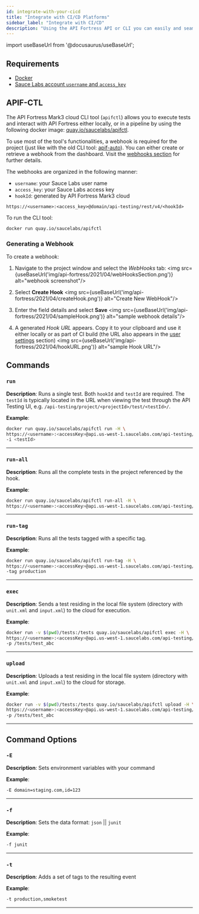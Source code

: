 ```yaml
---
id: integrate-with-your-cicd
title: "Integrate with CI/CD Platforms"
sidebar_label: "Integrate with CI/CD"
description: "Using the API Fortress API or CLI you can easily and seamlessly integrate continuous API testing powered by API Fortress into your CI/CD pipeline."
---
```


import useBaseUrl from '@docusaurus/useBaseUrl';

## Requirements
* [Docker](https://docs.docker.com/get-docker/)
* [Sauce Labs account `username` and `access_key`](https://app.saucelabs.com/user-settings)

## APIF-CTL

The API Fortress Mark3 cloud CLI tool (`apifctl`) allows you to execute tests and interact with API Fortress either locally, or in a pipeline by using the following docker image: [quay.io/saucelabs/apifctl](https://quay.io/repository/saucelabs/apifctl?tag=latest&tab=tags).

To use most of the tool's functionalities, a webhook is required for the project (just like with the old CLI tool: [apif-auto](/api-testing/mark2/ci/apif-auto)). You can either create or retrieve a webhook from the dashboard. Visit the [webhooks section](#generating-a-webhook) for further details.

The webhooks are organized in the following manner:
* `username`: your Sauce Labs user name
* `access_key`: your Sauce Labs access key
* `hookId`: generated by API Fortress Mark3 cloud

```http request
https://<username>:<access_key>@domain/api-testing/rest/v4/<hookId>
```

To run the CLI tool:

```bash
docker run quay.io/saucelabs/apifctl
```

### Generating a Webhook

To create a webhook:

1. Navigate to the project window and select the _WebHooks_ tab:
   <img src={useBaseUrl('img/api-fortress/2021/04/webHooksSection.png')} alt="webhook screenshot"/>

1. Select **Create Hook**
   <img src={useBaseUrl('img/api-fortress/2021/04/createHook.png')} alt="Create New WebHook"/>

1. Enter the field details and select **Save**
   <img src={useBaseUrl('img/api-fortress/2021/04/sampleHook.png')} alt="sample webhook details"/>

1. A generated _Hook URL_ appears. Copy it to your clipboard and use it either locally or as part of CI build (the URL also appears in the [user settings](https://app.saucelabs.com/user-settings) section)
   <img src={useBaseUrl('img/api-fortress/2021/04/hookURL.png')} alt="sample Hook URL"/>
    
## Commands

### `run`

__Description__: Runs a single test. Both `hookId` and `testId` are required. The `testId` is typically located in the URL when viewing the test through the API Testing UI, e.g. `/api-testing/project/<projectId>/test/<testId>/`.

__Example__:
```bash
docker run quay.io/saucelabs/apifctl run -H \
https://<username>:<accessKey>@api.us-west-1.saucelabs.com/api-testing/rest/v4/<hookId> \
-i <testId>
```
---

### `run-all`

__Description__: Runs all the complete tests in the project referenced by the hook.

__Example__:
```bash
docker run quay.io/saucelabs/apifctl run-all -H \
https://<username>:<accessKey>@api.us-west-1.saucelabs.com/api-testing/rest/v4/<hookId>
```
---

### `run-tag`

__Description__: Runs all the tests tagged with a specific tag.

__Example__:
```bash
docker run quay.io/saucelabs/apifctl run-tag -H \
https://<username>:<accessKey>@api.us-west-1.saucelabs.com/api-testing/rest/v4/<hookId> \
-tag production
```
---

### `exec`

__Description__: Sends a test residing in the local file system (directory with `unit.xml` and `input.xml`) to the cloud for execution.

__Example__:
```bash
docker run -v $(pwd)/tests:/tests quay.io/saucelabs/apifctl exec -H \
https://<username>:<accessKey>@api.us-west-1.saucelabs.com/api-testing/rest/v4/<hookId> \
-p /tests/test_abc
```
---

### `upload`

__Description__: Uploads a test residing in the local file system  (directory with `unit.xml` and `input.xml`) to the cloud for storage.

__Example__:
```bash
docker run -v $(pwd)/tests:/tests quay.io/saucelabs/apifctl upload -H \
https://<username>:<accessKey>@api.us-west-1.saucelabs.com/api-testing/rest/v4/<hookId> \
-p /tests/test_abc
```
---

## Command Options

### `-E`

__Description__: Sets environment variables with your command

__Example__:

```bash
-E domain=staging.com,id=123
```

---

### `-f`

__Description__: Sets the data format: `json` || `junit`

__Example__:
```bash
-f junit
```
---

### `-t`

__Description__: Adds a set of tags to the resulting event

__Example__:
```bash
-t production,smoketest
```
---